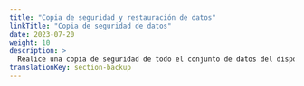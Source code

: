 ```yaml
---
title: "Copia de seguridad y restauración de datos"
linkTitle: "Copia de seguridad de datos"
date: 2023-07-20
weight: 10
description: >
  Realice una copia de seguridad de todo el conjunto de datos del dispositivo VitalControl y restáurelo en otro dispositivo.
translationKey: section-backup
---
```

